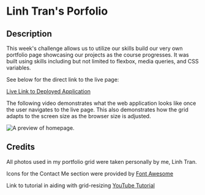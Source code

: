 # Linh Tran's Porfolio

## Description

This week's challenge allows us to utilize our skills build our very own portfolio page showcasing our projects as the course progresses. It was built using skills including but not limited to flexbox, media queries, and CSS variables. 

See below for the direct link to the live page:

[Live Link to Deployed Application](https://linhntran.github.io/linhnt-portfolio/)

The following video demonstrates what the web application looks like once the user navigates to the live page. This also demonstrates how the grid adapts to the screen size as the browser size is adjusted. 

![A preview of homepage.](./assets/images/preview.gif)

## Credits

All photos used in my portfolio grid were taken personally by me, Linh Tran. 

Icons for the Contact Me section were provided by [Font Awesome](https://fontawesome.com/)

Link to tutorial in aiding with grid-resizing [YouTube Tutorial](https://www.youtube.com/watch?v=rnhoY5Cdmy0)